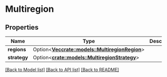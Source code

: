 # Multiregion

## Properties

| Name         | Type                                                                      | Description | Notes      |
| ------------ | ------------------------------------------------------------------------- | ----------- | ---------- |
| **regions**  | Option<[**Vec<crate::models::MultiregionRegion>**](MultiregionRegion.md)> |             | [optional] |
| **strategy** | Option<[**crate::models::MultiregionStrategy**](MultiregionStrategy.md)>  |             | [optional] |

[[Back to Model list]](../README.md#documentation-for-models)
[[Back to API list]](../README.md#documentation-for-api-endpoints)
[[Back to README]](../README.md)
